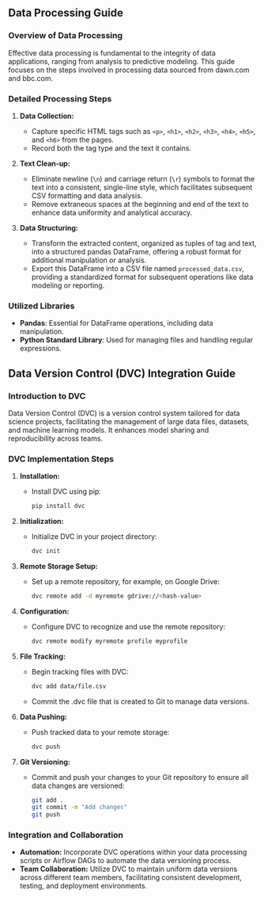 ## Data Processing Guide

### Overview of Data Processing
Effective data processing is fundamental to the integrity of data applications, ranging from analysis to predictive modeling. This guide focuses on the steps involved in processing data sourced from dawn.com and bbc.com.

### Detailed Processing Steps
1. **Data Collection:**
   - Capture specific HTML tags such as `<p>`, `<h1>`, `<h2>`, `<h3>`, `<h4>`, `<h5>`, and `<h6>` from the pages.
   - Record both the tag type and the text it contains.

2. **Text Clean-up:**
   - Eliminate newline (`\n`) and carriage return (`\r`) symbols to format the text into a consistent, single-line style, which facilitates subsequent CSV formatting and data analysis.
   - Remove extraneous spaces at the beginning and end of the text to enhance data uniformity and analytical accuracy.

3. **Data Structuring:**
   - Transform the extracted content, organized as tuples of tag and text, into a structured pandas DataFrame, offering a robust format for additional manipulation or analysis.
   - Export this DataFrame into a CSV file named `processed_data.csv`, providing a standardized format for subsequent operations like data modeling or reporting.

### Utilized Libraries
- **Pandas**: Essential for DataFrame operations, including data manipulation.
- **Python Standard Library**: Used for managing files and handling regular expressions.

## Data Version Control (DVC) Integration Guide

### Introduction to DVC
Data Version Control (DVC) is a version control system tailored for data science projects, facilitating the management of large data files, datasets, and machine learning models. It enhances model sharing and reproducibility across teams.

### DVC Implementation Steps
1. **Installation:**
   - Install DVC using pip:
     ```bash
     pip install dvc
     ```

2. **Initialization:**
   - Initialize DVC in your project directory:
     ```bash
     dvc init
     ```

3. **Remote Storage Setup:**
   - Set up a remote repository, for example, on Google Drive:
     ```bash
     dvc remote add -d myremote gdrive://<hash-value>
     ```

4. **Configuration:**
   - Configure DVC to recognize and use the remote repository:
     ```bash
     dvc remote modify myremote profile myprofile
     ```

5. **File Tracking:**
   - Begin tracking files with DVC:
     ```bash
     dvc add data/file.csv
     ```
   - Commit the .dvc file that is created to Git to manage data versions.

6. **Data Pushing:**
   - Push tracked data to your remote storage:
     ```bash
     dvc push
     ```

7. **Git Versioning:**
   - Commit and push your changes to your Git repository to ensure all data changes are versioned:
     ```bash
     git add .
     git commit -m "Add changes"
     git push
     ```

### Integration and Collaboration
- **Automation:** Incorporate DVC operations within your data processing scripts or Airflow DAGs to automate the data versioning process.
- **Team Collaboration:** Utilize DVC to maintain uniform data versions across different team members, facilitating consistent development, testing, and deployment environments.

